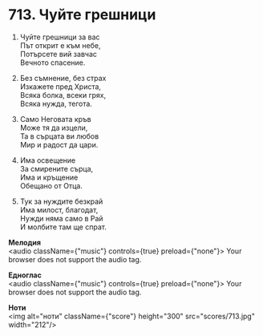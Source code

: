 # 713. Чуйте грешници

1. Чуйте грешници за вас  
Път открит е към небе,  
Потърсете вий завчас  
Вечното спасение.  

2. Без съмнение, без страх  
Изкажете пред Христа,  
Всяка болка, всеки грях,  
Всяка нужда, тегота.  

3. Само Неговата кръв  
Може тя да изцели,  
Та в сърцата ви любов  
Мир и радост да цари.  

4. Има освещение  
За смирените сърца,  
Има и кръщение  
Обещано от Отца.  

5. Тук за нуждите безкрай  
Има милост, благодат,  
Нужди няма само в Рай  
И молбите там ще спрат.

**Мелодия**  
<audio className={"music"} controls={true} preload={"none"}>
    <source src="mp3/713.mp3" type="audio/mpeg"/>
    Your browser does not support the audio tag.
</audio>

**Едноглас**  
<audio className={"music"} controls={true} preload={"none"}>
    <source src="transp/713.mp3" type="audio/mpeg"/>
    Your browser does not support the audio tag.
</audio>

**Ноти**  
<img alt="ноти" className={"score"} height="300" src="scores/713.jpg" width="212"/>

